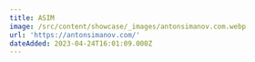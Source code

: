 ```yaml
---
title: ASIM
image: /src/content/showcase/_images/antonsimanov.com.webp
url: 'https://antonsimanov.com/'
dateAdded: 2023-04-24T16:01:09.000Z
---
```


